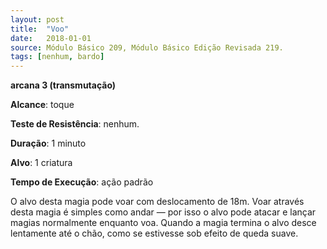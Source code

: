 ```yaml
---
layout: post
title:  "Voo"
date:   2018-01-01
source: Módulo Básico 209, Módulo Básico Edição Revisada 219.
tags: [nenhum, bardo]
---
```


**arcana 3 (transmutação)**

**Alcance**: toque

**Teste de Resistência**: nenhum.

**Duração**: 1 minuto

**Alvo**: 1 criatura

**Tempo de Execução**: ação padrão

O alvo desta magia pode voar com deslocamento de 18m. Voar através desta magia é simples como andar — por isso o alvo pode atacar e lançar magias normalmente enquanto voa. Quando a magia termina o alvo desce lentamente até o chão, como se estivesse sob efeito de queda suave.
